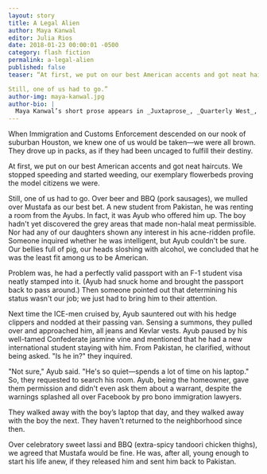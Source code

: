 ```yaml
---
layout: story
title: A Legal Alien
author: Maya Kanwal
editor: Julia Rios
date: 2018-01-23 00:00:01 -0500
category: flash fiction
permalink: a-legal-alien
published: false
teaser: “At first, we put on our best American accents and got neat haircuts. We stopped speeding and started weeding, our exemplary flowerbeds proving the model citizens we were.
Still, one of us had to go.”
author-img: maya-kanwal.jpg
author-bio: |
  Maya Kanwal’s short prose appears in _Juxtaprose_, _Quarterly West_, _The Nervous Breakdown_, _The Doctor TJ Eckleburg Review 2015 Nonfiction Anthology_, _Crab Fat Magazine_ and other journals. In November 2016, Maya Kanwal's creative nonfiction essay, “Pruned Branches,” was nominated for the Pushcart Prize. Maya has a middle grade novel forthcoming. She can be can be found on twitter [@mayakanwal](https://twitter.com/mayakanwal).  
---
```


When Immigration and Customs Enforcement descended on our nook of suburban Houston, we knew one of us would be taken—we were all brown. They drove up in packs, as if they had been uncaged to fulfill their destiny.
At first, we put on our best American accents and got neat haircuts. We stopped speeding and started weeding, our exemplary flowerbeds proving the model citizens we were.
Still, one of us had to go. Over beer and BBQ (pork sausages), we mulled over Mustafa as our best bet. A new student from Pakistan, he was renting a room from the Ayubs. In fact, it was Ayub who offered him up. The boy hadn't yet discovered the grey areas that made non-halal meat permissible. Nor had any of our daughters shown any interest in his acne-ridden profile. Someone inquired whether he was intelligent, but Ayub couldn't be sure. Our bellies full of pig, our heads sloshing with alcohol, we concluded that he was the least fit among us to be American.
Problem was, he had a perfectly valid passport with an F-1 student visa neatly stamped into it. (Ayub had snuck home and brought the passport back to pass around.) Then someone pointed out that determining his status wasn't our job; we just had to bring him to their attention.
Next time the ICE-men cruised by, Ayub sauntered out with his hedge clippers and nodded at their passing van. Sensing a summons, they pulled over and approached him, all jeans and Kevlar vests. Ayub paused by his well-tamed Confederate jasmine vine and mentioned that he had a new international student staying with him. From Pakistan, he clarified, without being asked."Is he in?" they inquired.
"Not sure," Ayub said. "He's so quiet—spends a lot of time on his laptop."So, they requested to search his room. Ayub, being the homeowner, gave them permission and didn't even ask them about a warrant, despite the warnings splashed all over Facebook by pro bono immigration lawyers.
They walked away with the boy’s laptop that day, and they walked away with the boy the next. They haven't returned to the neighborhood since then.Over celebratory sweet lassi and BBQ (extra-spicy tandoori chicken thighs), we agreed that Mustafa would be fine. He was, after all, young enough to start his life anew, if they released him and sent him back to Pakistan.
